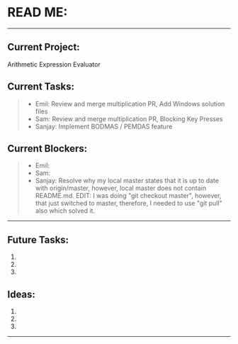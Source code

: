 # READ ME:

---

## Current Project:
Arithmetic Expression Evaluator

## Current Tasks:
> - Emil: Review and merge multiplication PR, Add Windows solution files
> - Sam: Review and merge multiplication PR, Blocking Key Presses
> - Sanjay: Implement BODMAS / PEMDAS feature

## Current Blockers:
> - Emil:
> - Sam:
> - Sanjay: Resolve why my local master states that it is up to date with origin/master, however, local master does not contain README.md.  EDIT: I was doing "git checkout master", however, that just switched to master, therefore, I needed to use "git pull" also which solved it. 

---

## Future Tasks:
1.
2.
3.

## Ideas:
1.
2.
3.

---
